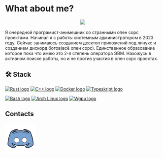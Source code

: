# What about me?
<p align="center">
  <img width="500" src="https://github.com/Blucherx3/Blucherx3/blob/main/asetss/piano-piano-on-fire.gif">
</p>

Я очередной програмист-анимешник со странными опен сорс проектами. Начинал я с работы системным администратором в 2023 году. Сейчас занимаюсь созданием десктоп приложений под линукс и созданием дискорд ботов(всё опен сорс). Единственное образование которое пока что имею это 2-я степень оператора ЭВМ. Нахожусь в активном поиске работы, но и не против участия в опен сорс проектах.

## 🛠 Stack

<a name="learning-now">


[<img src="https://img.shields.io/badge/Rust-%23D9411E?style=flat-square&logo=rust&logoColor=%23000000" alt="Rust logo" title="Rust" height="30" />][tech_tools_anchor]
[<img src="https://img.shields.io/badge/C%2B%2B-282C34?style=flat-square&logo=cplusplus&logoColor=%23388ea8" alt="C++ logo" title="Cplusplus" height="30" />][tech_tools_anchor]
[<img src="https://img.shields.io/badge/Docker-%232496ED?style=flat-square&logo=docker&logoColor=%23F3F5F5" alt="Docker logo" title="Docker" height="30" />][tech_tools_anchor]
[<img src="https://img.shields.io/badge/TypeScript-%233178C6?style=flat-square&logo=typescript&logoColor=%23F3F5F5" alt="Typeskript logo" title="TypeScript" height="30" />][tech_tools_anchor]

<a name="learning-next"></n>
<a name="learning-now">

[<img src="https://img.shields.io/badge/Bash-%234EAA25?style=flat-square&logo=gnubash&logoColor=%23F3F5F5" alt="Bash logo" title="Bash console languge" height="30" />][tech_tools_anchor]
[<img src="https://img.shields.io/badge/Linux-%231793D1?style=flat-square&logo=archlinux&logoColor=%23F3F5F5" alt="Arch Linux logo" title="Arch Linux" height="30" />][tech_tools_anchor]
[<img src="https://img.shields.io/badge/Wgpu-%2340E0D0?style=flat-square&logo=wgpu&logoColor=%23F3F5F5" alt=" Wgpu logo" title="Wgpu" height="30" />][tech_tools_anchor]

<a name="learning-next"></a>
## Contacts

[![Discord](asetss/discord.png)](https://discordapp.com/users/657872729126469642/)

[tech_tools_anchor]: #WhatAboutMe--
